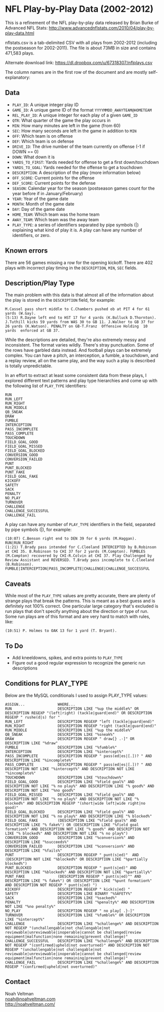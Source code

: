 NFL Play-by-Play Data (2002-2012)
=========

This is a refinement of the NFL play-by-play data released by Brian Burke of Advanced NFL Stats: http://www.advancednflstats.com/2010/04/play-by-play-data.html

nflstats.csv is a tab-delimited CSV with all plays from 2002-2012 (including the postseason for 2002-2011).  The file is about 73MB in size and contains 471,583 plays.

Alternate download link: https://dl.dropbox.com/u/67318307/nflplays.csv

The column names are in the first row of the document and are mostly self-explanatory:


Data
-----
- `PLAY_ID`: A unique integer play ID
- `GAME_ID`: A unique game ID of the format `YYYYMMDD_AWAYTEAM@HOMETEAM`
- `REL_PLAY_ID`: A unique integer for each play of a given `GAME_ID`
- `QTR`: What quarter of the game the play occurs in
- `MIN`: How many minutes are left in the game (from 60)
- `SEC`: How many seconds are left in the game in addition to `MIN`
- `OFF`: Which team is on offense
- `DEF`: Which team is on defense
- `DRIVE_ID`: The drive number of the team currently on offense (-1 if DOWN == 0)
- `DOWN`: What down it is
- `YARDS_TO_FIRST`: Yards needed for offense to get a first down/touchdown
- `YARDS_TO_GOAL`: Yards needed for the offense to get a touchdown
- `DESCRIPTION`: A description of the play (more information below)
- `OFF_SCORE`: Current points for the offense
- `DEF_SCORE`: Current points for the defense
- `SEASON`: Calendar year for the season (postseason games count for the year before if in January/February)
- `YEAR`: Year of the game date
- `MONTH`: Month of the game date
- `DAY`: Day of the game date
- `HOME_TEAM`: Which team was the home team
- `AWAY_TEAM`: Which team was the away team
- `PLAY_TYPE`: a series of identifiers separated by pipe symbols (|) explaining what kind of play it is.  A play can have any number of identifiers, or zero.

Known errors
-----
There are 56 games missing a row for the opening kickoff.
There are 402 plays with incorrect play timing in the `DESCRIPTION`, `MIN`, `SEC` fields.

Description/Play Type
-----
The main problem with this data is that almost all of the information about the play is stored in the `DESCRIPTION` field, for example:

	M.Cassel pass short middle to C.Chambers pushed ob at PIT 4 for 61 yards (W.Gay).
	(5:13) R.Dayne left end to HST 17 for 4 yards (K.Bulluck D.Thornton).
	J.Tuthill kicks 59 yards from WAS 30 to GB 11. J.Walker to GB 37 for 26 yards (K.Watson). PENALTY on GB-T.Franz  Offensive Holding  10 yards  enforced at GB 37.

While the descriptions are detailed, they're also extremely messy and inconsistent.  The format varies wildly.  There's stray punctuation.  Some of the rows have garbled data instead.  And football plays can be extremely complex.  You can have a pitch, an interception, a fumble, a touchdown, and a replay review, all on the same play, and the way such a play is described is totally unpredictable.

In an effort to extract at least some consistent data from these plays, I explored different text patterns and play type hierarchies and come up with the following list of `PLAY_TYPE` identifiers:

	RUN
	RUN_LEFT
	RUN_RIGHT
	RUN_MIDDLE
	QB_SNEAK
	DRAW
	FUMBLE
	INTERCEPTION
	PASS_INCOMPLETE
	PASS_COMPLETE
	TOUCHDOWN
	FIELD_GOAL_GOOD
	FIELD_GOAL_MISSED
	FIELD_GOAL_BLOCKED
	CONVERSION_GOOD
	CONVERSION_FAILED
	PUNT
	PUNT_BLOCKED
	PUNT_FAKE
	FIELD_GOAL_FAKE
	KICKOFF
	SAFETY
	SACK
	PENALTY
	NO_PLAY
	TURNOVER
	CHALLENGE
	CHALLENGE_SUCCESSFUL
	CHALLENGE_FAIL

A play can have any number of `PLAY_TYPE` identifiers in the field, separated by pipe symbols (|), for example:

	(10:07) C.Benson right end to DEN 39 for 6 yards (M.Haggan).	RUN|RUN_RIGHT
	(1:21) T.Brady pass intended for C.Cleeland INTERCEPTED by B.Robinson at CHI 35. B.Robinson to CHI 37 for 2 yards (M.Compton). FUMBLES (M.Compton) recovered by CHI-R.Colvin at CHI 37. Play Challenged by Review Assistant and REVERSED. T.Brady pass incomplete to C.Cleeland (B.Robinson).	FUMBLE|INTERCEPTION|PASS_INCOMPLETE|CHALLENGE|CHALLENGE_SUCCESSFUL 	

Caveats
-----

While most of the `PLAY_TYPE` values are pretty accurate, there are plenty of strange plays that break the patterns.  This is meant as a best guess and is definitely not 100% correct.  One particular large category that's excluded is run plays that don't specify anything about the direction or type of run.  Some run plays are of this format and are very hard to match with rules, like:

	(10:51) P. Holmes to OAK 13 for 1 yard (T. Bryant).

To Do
-----

- Add kneeldowns, spikes, and extra points to `PLAY_TYPE`
- Figure out a good regular expression to recognize the generic run descriptions

Conditions for PLAY_TYPE
-----

Below are the MySQL conditionals I used to assign PLAY_TYPE values:

	ASSIGN...				WHERE...
	RUN						DESCRIPTION LIKE "%up the middle%" OR DESCRIPTION REGEXP "(left|right) (tackle|guard|end)" OR DESCRIPTION REGEXP " rushe(d|s) for "
	RUN_LEFT				DESCRIPTION REGEXP "left (tackle|guard|end)"
	RUN_RIGHT				DESCRIPTION REGEXP "right (tackle|guard|end)"
	RUN_MIDDLE				DESCRIPTION LIKE "%up the middle%"
	QB_SNEAK				DESCRIPTION LIKE "%sneak%"
	DRAW					DESCRIPTION REGEXP " draw[} .-]" OR DESCRIPTION LIKE "%draw"
	FUMBLE					DESCRIPTION LIKE "%fumble%"
	INTERCEPTION			DESCRIPTION LIKE "%intercept%"
	PASS_INCOMPLETE			DESCRIPTION REGEXP " pass(ed|es|[.])? " AND DESCRIPTION LIKE "%incomplete%"
	PASS_COMPLETE			DESCRIPTION REGEXP " pass(ed|es|[.])? " AND DESCRIPTION NOT LIKE "%intercept%" AND DESCRIPTION NOT LIKE "%incomplete%"
	TOUCHDOWN				DESCRIPTION LIKE "%touchdown%"
	FIELD_GOAL_GOOD			DESCRIPTION LIKE "%field goal%" AND DESCRIPTION NOT LIKE "% no play%" AND DESCRIPTION LIKE "% good%" AND DESCRIPTION NOT LIKE "%no good%"
	FIELD_GOAL_MISSED		DESCRIPTION LIKE "%field goal%" AND DESCRIPTION NOT LIKE "% no play%" AND DESCRIPTION NOT LIKE "% blocked%" AND DESCRIPTION REGEXP "(short|wide left|wide right|no good)"
	FIELD_GOAL_BLOCKED		DESCRIPTION LIKE "%field goal%" AND DESCRIPTION NOT LIKE "% no play%" AND DESCRIPTION LIKE "% blocked%"
	FIELD_GOAL_FAKE			(DESCRIPTION LIKE "%field goal%" AND DESCRIPTION LIKE "% fake%") OR (DESCRIPTION LIKE "%field goal formation%" AND DESCRIPTION NOT LIKE "% good%" AND DESCRIPTION NOT LIKE "% blocked%" AND DESCRIPTION NOT LIKE "% no play%")	
	CONVERSION_GOOD			DESCRIPTION LIKE "%conversion%" AND DESCRIPTION LIKE "%succeeds%"
	CONVERSION_FAILED		DESCRIPTION LIKE "%conversion%" AND DESCRIPTION LIKE "%fails%"
	PUNT					DESCRIPTION REGEXP " punt(s|ed)"  AND (DESCRIPTION NOT LIKE "%blocked%" OR DESCRIPTION LIKE "%partially blocked%")
	PUNT_BLOCKED			DESCRIPTION REGEXP " punt(s|ed)" AND DESCRIPTION LIKE "%blocked%" AND DESCRIPTION NOT LIKE "%partially%"
	PUNT_FAKE				(DESCRIPTION REGEXP " punt(s|ed)"" AND DESCRIPTION LIKE "% fake%") OR (DESCRIPTION LIKE "%punt formation%" AND DESCRIPTION NOT REGEXP " punt(s|ed) ")
	KICKOFF					DESCRIPTION REGEXP " kick(s|ed) "
	SAFETY					DESCRIPTION LIKE BINARY "%SAFETY%"
	SACK					DESCRIPTION LIKE "%sacked%"
	PENALTY					DESCRIPTION LIKE "%penalty%" AND DESCRIPTION NOT LIKE "%no penalty%"
	NO_PLAY					DESCRIPTION REGEXP " no play[ .}-]"
	TURNOVER				DESCRIPTION LIKE "%fumble%" OR DESCRIPTION LIKE "%intercept%"
	CHALLENGE				DESCRIPTION LIKE "%challenge%" AND DESCRIPTION NOT REGEXP "(unchallengable|not challengable|not reviewable|unreviewable|inoperable|cannot be challenged|review equipment|malfunction|none remaining|prevent challenge)"
	CHALLENGE_SUCCESSFUL	DESCRIPTION LIKE "%challenge%" AND DESCRIPTION NOT REGEXP "(confirmed|upheld|not overturned)" AND DESCRIPTION NOT REGEXP "(unchallengable|not challengable|not reviewable|unreviewable|inoperable|cannot be challenged|review equipment|malfunction|none remaining|prevent challenge)"
	CHALLENGE_FAIL			DESCRIPTION LIKE "%challenge%" AND DESCRIPTION REGEXP "(confirmed|upheld|not overturned)"

Contact
-----

Noah Veltman  
noah@noahveltman.com  
http://noahveltman.com/  